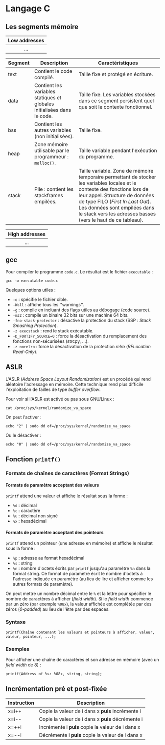 # Langage C

## Les segments mémoire

| Low addresses |
|:-------------:|
|...|

| Segment | Description | Caractéristiques |
|---------|-------------|------------------|
|text | Contient le code compilé. | Taille fixe et protégé en écriture. |
|data | Contient les variables statiques et globales initialisées dans le code. | Taille fixe. Les variables stockées dans ce segment persistent quel que soit le contexte fonctionnel. |
|bss | Contient les autres variables (non initialisées). | Taille fixe. |
|heap | Zone mémoire utilisable par le programmeur : `malloc()`. | Taille variable pendant l'exécution du programme. |
|stack | Pile : contient les stackframes empilées. | Taille variable. Zone de mémoire temporaire permettant de stocker les variables locales et le contexte des fonctions lors de leur appel. Structure de données de type FILO (*First In Last Out*). Les données sont empilées dans le stack vers les adresses basses (vers le haut de ce tableau).|

| High addresses |
|:-------------:|
|...|


## gcc

Pour compiler le programme `code.c`. Le résultat est le fichier `executable` :
```
gcc -o executable code.c
```

Quelques options utiles :

* `-o` : spécifie le fichier cible.
* `-Wall` : affiche tous les ''warnings''.
* `-g` : compile en incluant des flags utiles au débogage (code source).
* `-m32` : compile un binaire 32 bits sur une machine 64 bits.
* `-fno-stack-protector` : désactive la protection du stack
  (SSP : *Stack Smashing Protection*).
* `-z execstack` : rend le stack exécutable.
* `-D_FORTIFY_SOURCE=0` : force la désactivation du remplacement des
  fonctions non-sécurisées (strcpy, ...).
* `-z norelro` : force la désactivation de la protection *relro*
  (*RELocation Read-Only*).

## ASLR

L'ASLR (*Address Space Layout Randomization*) est un procédé qui rend
aléatoire l'adressage en mémoire. Cette technique rend plus difficile
l'exploitation de failles de type *buffer overflow*.

Pour voir si l'ASLR est activé ou pas sous GNU/Linux :
```
cat /proc/sys/kernel/randomize_va_space
```

On peut l'activer :
```
echo "2" | sudo dd of=/proc/sys/kernel/randomize_va_space
```

Ou le désactiver :
```
echo "0" | sudo dd of=/proc/sys/kernel/randomize_va_space
```

## Fonction `printf()`

### Formats de chaînes de caractères (Format Strings)

#### Formats de paramètre acceptant des valeurs

`printf` attend une valeur et affiche le résultat sous la forme :

* `%d` : décimal
* `%c` : caractère
* `%u` : décimal non signé
* `%x` : hexadécimal

#### Formats de paramètre acceptant des pointeurs

`printf` attend un pointeur (une adresse en mémoire) et affiche le résultat
sous la forme :

* `%p` : adresse au format hexadécimal
* `%s` : string
* `%n` : nombre d'octets écrits par `printf` jusqu'au paramètre `%n` dans la
  format string. Ce format de paramètre écrit le nombre d'octets à l'adresse
  indiquée en paramètre (au lieu de lire et afficher comme les autres formats
  de paramètre).

On peut mettre un nombre décimal entre le `%` et la lettre pour spécifier le
nombre de caractères à afficher (*field width*). Si le *field width* commence
par un zéro (par exemple `%08x`), la valeur affichée est complétée par des
zéros (*0-padded*) au lieu de l'être par des espaces.

### Syntaxe

```
printf(Chaîne contenant les valeurs et pointeurs à afficher, valeur, valeur, pointeur, ...);
```

### Exemples

Pour afficher une chaîne de caractères et son adresse en mémoire (avec un
*field width* de 8) :
```
printf(Address of %s: %08x, string, string);
```

## Incrémentation pré et post-fixée

| Instruction | Description |
|-------------|-------------|
|x=i++ | Copie la valeur de i dans x **puis** incrémente i |
|x=i-- | Copie la valeur de i dans x **puis** décrémente i |
|x=++i | Incrémente i **puis** copie la valeur de i dans x |
|x=--i | Décrémente i **puis** copie la valeur de i dans x |
